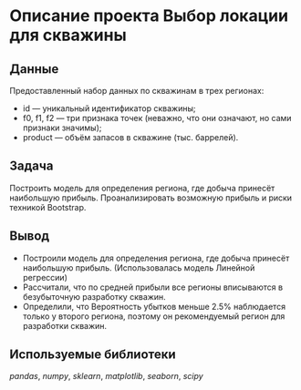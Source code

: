# Описание проекта Выбор локации для скважины


## Данные

Предоставленный набор данных по скважинам в трех регионах:

- id — уникальный идентификатор скважины;
- f0, f1, f2 — три признака точек (неважно, что они означают, но сами признаки значимы);
- product — объём запасов в скважине (тыс. баррелей).

## Задача

Построить модель для определения региона, где добыча принесёт наибольшую прибыль. Проанализировать возможную прибыль и риски техникой Bootstrap.

## Вывод

- Построили модель для определения региона, где добыча принесёт наибольшую прибыль. (Использовалась модель Линейной регрессии)
- Рассчитали, что по средней прибыли все регионы вписываются в безубыточную разработку скважин.
- Определили, что Вероятность убытков меньше 2.5% наблюдается только у второго региона, поэтому он рекомендуемый регион для разработки скважин.

## Используемые библиотеки
*pandas*,
*numpy*,
*sklearn*, 
*matplotlib*,
*seaborn*,
*scipy*




